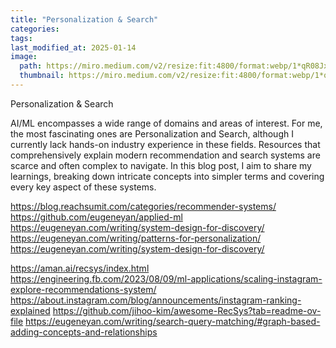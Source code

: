 ```yaml
---
title: "Personalization & Search"
categories:
tags:
last_modified_at: 2025-01-14
image: 
  path: https://miro.medium.com/v2/resize:fit:4800/format:webp/1*qR08Jxq0IHdvFtBsUhCe3Q.jpeg
  thumbnail: https://miro.medium.com/v2/resize:fit:4800/format:webp/1*qR08Jxq0IHdvFtBsUhCe3Q.jpeg
---
```

Personalization & Search

AI/ML encompasses a wide range of domains and areas of interest. For me, the most fascinating ones are Personalization and Search, although I currently lack hands-on industry experience in these fields. Resources that comprehensively explain modern recommendation and search systems are scarce and often complex to navigate. In this blog post, I aim to share my learnings, breaking down intricate concepts into simpler terms and covering every key aspect of these systems.

https://blog.reachsumit.com/categories/recommender-systems/
https://github.com/eugeneyan/applied-ml
https://eugeneyan.com/writing/system-design-for-discovery/
https://eugeneyan.com/writing/patterns-for-personalization/
https://eugeneyan.com/writing/system-design-for-discovery/

https://aman.ai/recsys/index.html
https://engineering.fb.com/2023/08/09/ml-applications/scaling-instagram-explore-recommendations-system/
https://about.instagram.com/blog/announcements/instagram-ranking-explained
https://github.com/jihoo-kim/awesome-RecSys?tab=readme-ov-file
https://eugeneyan.com/writing/search-query-matching/#graph-based-adding-concepts-and-relationships
